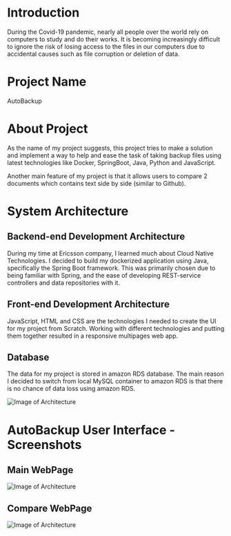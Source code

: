 # Introduction
During the Covid-19 pandemic, nearly all people over the world rely on computers to study and do their works. It is becoming increasingly difficult to ignore the risk of losing access to the files in our computers due to accidental causes such as file corruption or deletion of data.

# Project Name
AutoBackup

# About Project
As the name of my project suggests, this project tries to make a solution and implement a way to help and ease the task of taking backup files using latest technologies like Docker, SpringBoot, Java, Python and JavaScript.

Another main feature of my project is that it allows users to compare 2 documents which contains text side by side (similar to Github).

# System Architecture
## Backend-end Development Architecture
During my time at Ericsson company, I learned much about Cloud Native Technologies. I decided to build my dockerized application using Java, specifically the Spring Boot framework. This was primarily chosen due to being familiar with Spring, and the ease of developing REST-service controllers and data repositories with it.

## Front-end Development Architecture
JavaScript, HTML and CSS are the technologies I needed to create the UI for my project from Scratch. Working with different technologies and putting them together resulted in a responsive multipages web app.

## Database
The data for my project is stored in amazon RDS database. The main reason I decided to switch from local MySQL container to amazon RDS is that there is no chance of data loss using amazon RDS.

![Image of Architecture](/Images/Architecture.png)

# AutoBackup User Interface - Screenshots
## Main WebPage
![Image of Architecture](/Images/MainPage.png)

## Compare WebPage
![Image of Architecture](/Images/ComparePage.png)